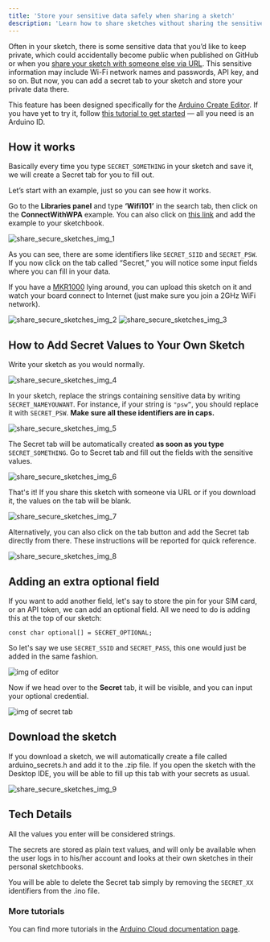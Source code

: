 ```yaml
---
title: 'Store your sensitive data safely when sharing a sketch'
description: 'Learn how to share sketches without sharing the sensitive data such as Wi-Fi credentials and API keys.'
---
```


Often in your sketch, there is some sensitive data that you’d like to keep private, which could accidentally become public when published on GitHub or when you [share your sketch with someone else via URL](https://create.arduino.cc/projecthub/Arduino_Genuino/share-your-sketches-on-the-arduino-web-editor-00a02c). This sensitive information may include Wi-Fi network names and passwords, API key, and so on. But now, you can add a secret tab to your sketch and store your private data there.

This feature has been designed specifically for the [Arduino Create Editor](https://create.arduino.cc/editor). If you have yet to try it, follow [this tutorial to get started](https://create.arduino.cc/projecthub/Arduino_Genuino/getting-started-with-the-arduino-web-editor-4b3e4a) — all you need is an Arduino ID.

## How it works

Basically every time you type `SECRET_SOMETHING` in your sketch and save it, we will create a Secret tab for you to fill out.

Let’s start with an example, just so you can see how it works.

Go to the **Libraries panel** and type **‘Wifi101’** in the search tab, then click on the **ConnectWithWPA** example. You can also click on [this link](https://create.arduino.cc/editor/Arduino_Genuino/2ab7cb05-7f86-41cb-994f-d121d6f3bf34/preview) and add the example to your sketchbook.

![share_secure_sketches_img_1](assets/share_secure_sketches_img_1.jpg)

As you can see, there are some identifiers like `SECRET_SIID` and `SECRET_PSW`. If you now click on the tab called “Secret,” you will notice some input fields where you can fill in your data.

If you have a [MKR1000](/hardware/mkr-1000-wifi) lying around, you can upload this sketch on it and watch your board connect to Internet (just make sure you join a 2GHz WiFi network).

![share_secure_sketches_img_2](assets/share_secure_sketches_img_2.png)
![share_secure_sketches_img_3](assets/share_secure_sketches_img_3.jpg)

## How to Add Secret Values to Your Own Sketch

Write your sketch as you would normally.

![share_secure_sketches_img_4](assets/share_secure_sketches_img_4.jpg)

In your sketch, replace the strings containing sensitive data by writing `SECRET_NAMEYOUWANT`. For instance, if your string is `"psw”`, you should replace it with `SECRET_PSW`. **Make sure all these identifiers are in caps.**

![share_secure_sketches_img_5](assets/share_secure_sketches_img_5.png)

The Secret tab will be automatically created **as soon as you type** `SECRET_SOMETHING`. Go to Secret tab and fill out the fields with the sensitive values.

![share_secure_sketches_img_6](assets/share_secure_sketches_img_6.jpg)

That's it! If you share this sketch with someone via URL or if you download it, the values on the tab will be blank.

![share_secure_sketches_img_7](assets/share_secure_sketches_img_7.png)

Alternatively, you can also click on the tab button and add the Secret tab directly from there. These instructions will be reported for quick reference.

![share_secure_sketches_img_8](assets/share_secure_sketches_img_8.jpg)


## Adding an extra optional field

If you want to add another field, let's say to store the pin for your SIM card, or an API token, we can add an optional field. All we need to do is adding this at the top of our sketch:

```arduino
const char optional[] = SECRET_OPTIONAL;
```

So let's say we use `SECRET_SSID` and `SECRET_PASS`, this one would just be added in the same fashion.

![img of editor](assets/secret_feature_1.png)

Now if we head over to the **Secret** tab, it will be visible, and you can input your optional credential.

![img of secret tab](assets/secret_feature_2.png)

## Download the sketch

If you download a sketch, we will automatically create a file called arduino_secrets.h and add it to the .zip file. If you open the sketch with the Desktop IDE, you will be able to fill up this tab with your secrets as usual.

![share_secure_sketches_img_9](assets/share_secure_sketches_img_9.png)


## Tech Details

All the values you enter will be considered strings.

The secrets are stored as plain text values, and will only be available when the user logs in to his/her account and looks at their own sketches in their personal sketchbooks.

You will be able to delete the Secret tab simply by removing the `SECRET_XX` identifiers from the .ino file.

### More tutorials

You can find more tutorials in the [Arduino Cloud documentation page](/arduino-cloud).